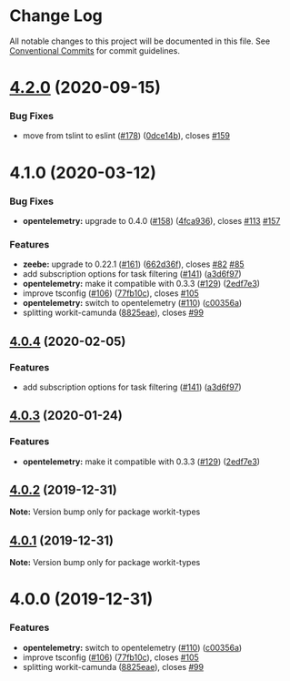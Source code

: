 # Change Log

All notable changes to this project will be documented in this file.
See [Conventional Commits](https://conventionalcommits.org) for commit guidelines.

# [4.2.0](https://github.com/VilledeMontreal/workit/compare/v4.1.0...v4.2.0) (2020-09-15)


### Bug Fixes

* move from tslint to eslint ([#178](https://github.com/VilledeMontreal/workit/issues/178)) ([0dce14b](https://github.com/VilledeMontreal/workit/commit/0dce14b696649cdff886c3e7a0ffdbbd56b548d7)), closes [#159](https://github.com/VilledeMontreal/workit/issues/159)





# 4.1.0 (2020-03-12)


### Bug Fixes

* **opentelemetry:** upgrade to 0.4.0 ([#158](https://github.com/VilledeMontreal/workit/issues/158)) ([4fca936](https://github.com/VilledeMontreal/workit/commit/4fca93608cb8ecb0242f7d8fe406b14bec0dc80b)), closes [#113](https://github.com/VilledeMontreal/workit/issues/113) [#157](https://github.com/VilledeMontreal/workit/issues/157)


### Features

* **zeebe:** upgrade to 0.22.1 ([#161](https://github.com/VilledeMontreal/workit/issues/161)) ([662d36f](https://github.com/VilledeMontreal/workit/commit/662d36f68c864c6f2570f6ff2e4f711eb7d4245b)), closes [#82](https://github.com/VilledeMontreal/workit/issues/82) [#85](https://github.com/VilledeMontreal/workit/issues/85)
* add subscription options for task filtering ([#141](https://github.com/VilledeMontreal/workit/issues/141)) ([a3d6f97](https://github.com/VilledeMontreal/workit/commit/a3d6f9769723575ab7122070283a546cf4070e7a))
* **opentelemetry:** make it compatible with 0.3.3 ([#129](https://github.com/VilledeMontreal/workit/issues/129)) ([2edf7e3](https://github.com/VilledeMontreal/workit/commit/2edf7e38a2bd5ad56d775c27e220a90c230f57f4))
* improve tsconfig ([#106](https://github.com/VilledeMontreal/workit/issues/106)) ([77fb10c](https://github.com/VilledeMontreal/workit/commit/77fb10cee7abe9340d88d301a4066636f7898887)), closes [#105](https://github.com/VilledeMontreal/workit/issues/105)
* **opentelemetry:** switch to opentelemetry ([#110](https://github.com/VilledeMontreal/workit/issues/110)) ([c00356a](https://github.com/VilledeMontreal/workit/commit/c00356aa4d792cfc310825d526f40f7eccb33844))
* splitting workit-camunda ([8825eae](https://github.com/VilledeMontreal/workit/commit/8825eaef9b66f86f3c21de4bc8ba093c75779fb4)), closes [#99](https://github.com/VilledeMontreal/workit/issues/99)





## [4.0.4](https://github.com/VilledeMontreal/workit/compare/workit-types@4.0.3...workit-types@4.0.4) (2020-02-05)


### Features

* add subscription options for task filtering ([#141](https://github.com/VilledeMontreal/workit/issues/141)) ([a3d6f97](https://github.com/VilledeMontreal/workit/commit/a3d6f9769723575ab7122070283a546cf4070e7a))





## [4.0.3](https://github.com/VilledeMontreal/workit/compare/workit-types@4.0.2...workit-types@4.0.3) (2020-01-24)


### Features

* **opentelemetry:** make it compatible with 0.3.3 ([#129](https://github.com/VilledeMontreal/workit/issues/129)) ([2edf7e3](https://github.com/VilledeMontreal/workit/commit/2edf7e38a2bd5ad56d775c27e220a90c230f57f4))





## [4.0.2](https://github.com/VilledeMontreal/workit/compare/workit-types@4.0.1...workit-types@4.0.2) (2019-12-31)

**Note:** Version bump only for package workit-types





## [4.0.1](https://github.com/VilledeMontreal/workit/compare/workit-types@4.0.0...workit-types@4.0.1) (2019-12-31)

**Note:** Version bump only for package workit-types





# 4.0.0 (2019-12-31)


### Features

* **opentelemetry:** switch to opentelemetry ([#110](https://github.com/VilledeMontreal/workit/issues/110)) ([c00356a](https://github.com/VilledeMontreal/workit/commit/c00356a))
* improve tsconfig ([#106](https://github.com/VilledeMontreal/workit/issues/106)) ([77fb10c](https://github.com/VilledeMontreal/workit/commit/77fb10c)), closes [#105](https://github.com/VilledeMontreal/workit/issues/105)
* splitting workit-camunda ([8825eae](https://github.com/VilledeMontreal/workit/commit/8825eae)), closes [#99](https://github.com/VilledeMontreal/workit/issues/99)
